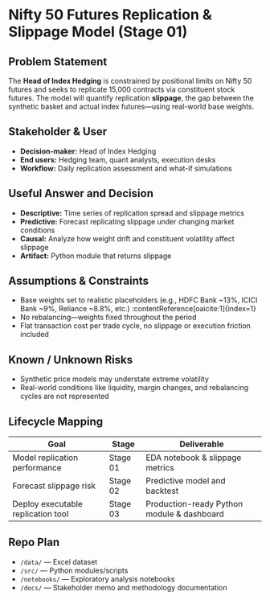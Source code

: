 # Nifty 50 Futures Replication & Slippage Model (Stage 01)

## Problem Statement
The **Head of Index Hedging** is constrained by positional limits on Nifty 50 futures and seeks to replicate 15,000 contracts via constituent stock futures. The model will quantify replication **slippage**, the gap between the synthetic basket and actual index futures—using real-world base weights.

## Stakeholder & User
- **Decision-maker:** Head of Index Hedging  
- **End users:** Hedging team, quant analysts, execution desks  
- **Workflow:** Daily replication assessment and what-if simulations

## Useful Answer and Decision
- **Descriptive:** Time series of replication spread and slippage metrics  
- **Predictive:** Forecast replicating slippage under changing market conditions  
- **Causal:** Analyze how weight drift and constituent volatility affect slippage  
- **Artifact:** Python module that returns slippage


## Assumptions & Constraints
- Base weights set to realistic placeholders (e.g., HDFC Bank ~13%, ICICI Bank ~9%, Reliance ~8.8%, etc.) :contentReference[oaicite:1]{index=1}  
- No rebalancing—weights fixed throughout the period  
- Flat transaction cost per trade cycle, no slippage or execution friction included

## Known / Unknown Risks
- Synthetic price models may understate extreme volatility  
- Real-world conditions like liquidity, margin changes, and rebalancing cycles are not represented

## Lifecycle Mapping
| **Goal**                          | **Stage** | **Deliverable**                          |
|----------------------------------|-----------|-------------------------------------------|
| Model replication performance    | Stage 01  | EDA notebook & slippage metrics           |
| Forecast slippage risk           | Stage 02  | Predictive model and backtest              |
| Deploy executable replication tool | Stage 03 | Production-ready Python module & dashboard |

## Repo Plan
- `/data/` — Excel dataset  
- `/src/` — Python modules/scripts  
- `/notebooks/` — Exploratory analysis notebooks  
- `/docs/` — Stakeholder memo and methodology documentation
